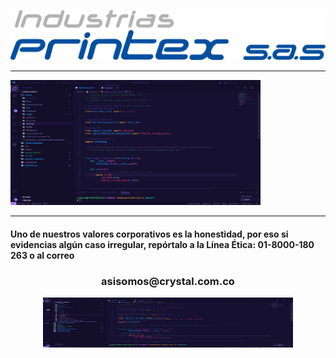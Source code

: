 <p align="center">
  <a href="" rel="noopener">
 <img  src="/images/Logo Printex [Convertido].png" alt="Project logo"></a>
</p>
<hr>
<img width=400px height=200px src="/images/Captura.PNG" alt="Project logo"></a>
<hr>
<h4>Uno de nuestros valores corporativos es la honestidad, por eso si evidencias algún caso irregular, repórtalo a la Línea Ética: 01-8000-180 263 o al correo</h4><h3 align="center">asisomos@crystal.com.co</h3>
</a>

<div style="display: flex; justify-content: center; align-items: center;">
  <img width=400px height=80px src="/images/Captura.PNG" alt="Descripción de la imagen">
</div>